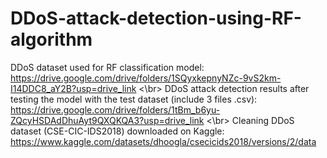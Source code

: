 # DDoS-attack-detection-using-RF-algorithm
DDoS dataset used for RF classification model: https://drive.google.com/drive/folders/1SQyxkepnyNZc-9vS2km-I14DDC8_aY2B?usp=drive_link <\br>
DDoS attack detection results after testing the model with the test dataset (include 3 files .csv): https://drive.google.com/drive/folders/1tBm_b6yu-ZQcyHSDAdDhuAyt9QXQKQA3?usp=drive_link <\br>
Cleaning DDoS dataset (CSE-CIC-IDS2018) downloaded on Kaggle: https://www.kaggle.com/datasets/dhoogla/csecicids2018/versions/2/data
